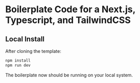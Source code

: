 # Boilerplate Code for a Next.js, Typescript, and TailwindCSS 

## Local Install

After cloning the template:
```bash
npm install
npm run dev
```

The boilerplate now should be running on your local system. 
